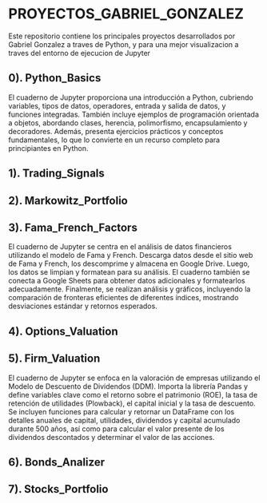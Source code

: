 # PROYECTOS_GABRIEL_GONZALEZ
Este repositorio contiene los principales proyectos desarrollados por Gabriel Gonzalez a traves de Python, y para una mejor visualizacion a traves del entorno de ejecucion de Jupyter

## 0). Python_Basics
El cuaderno de Jupyter proporciona una introducción a Python, cubriendo variables, tipos de datos, operadores, entrada y salida de datos, y funciones integradas. También incluye ejemplos de programación orientada a objetos, abordando clases, herencia, polimorfismo, encapsulamiento y decoradores. Además, presenta ejercicios prácticos y conceptos fundamentales, lo que lo convierte en un recurso completo para principiantes en Python.

## 1). Trading_Signals

## 2). Markowitz_Portfolio

## 3). Fama_French_Factors
El cuaderno de Jupyter se centra en el análisis de datos financieros utilizando el modelo de Fama y French. Descarga datos desde el sitio web de Fama y French, los descomprime y almacena en Google Drive. Luego, los datos se limpian y formatean para su análisis. El cuaderno también se conecta a Google Sheets para obtener datos adicionales y formatearlos adecuadamente. Finalmente, se realizan análisis y gráficos, incluyendo la comparación de fronteras eficientes de diferentes índices, mostrando desviaciones estándar y retornos esperados.

## 4). Options_Valuation

## 5). Firm_Valuation
El cuaderno de Jupyter se enfoca en la valoración de empresas utilizando el Modelo de Descuento de Dividendos (DDM). Importa la librería Pandas y define variables clave como el retorno sobre el patrimonio (ROE), la tasa de retención de utilidades (Plowback), el capital inicial y la tasa de descuento. Se incluyen funciones para calcular y retornar un DataFrame con los detalles anuales de capital, utilidades, dividendos y capital acumulado durante 500 años, así como para calcular el valor presente de los dividendos descontados y determinar el valor de las acciones.

## 6). Bonds_Analizer

## 7). Stocks_Portfolio

